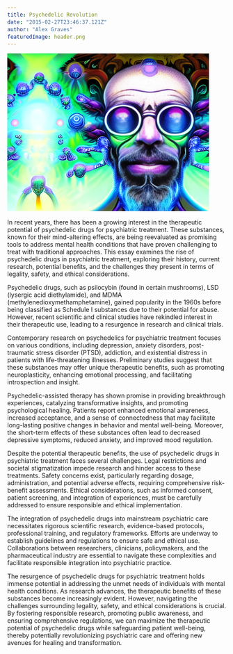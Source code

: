 ```yaml
---
title: Psychedelic Revolution
date: "2015-02-27T23:46:37.121Z"
author: "Alex Graves"
featuredImage: header.png
---
```



![Psychedelic Portrait](header.png)


In recent years, there has been a growing interest in the therapeutic potential of psychedelic drugs for psychiatric treatment. These substances, known for their mind-altering effects, are being reevaluated as promising tools to address mental health conditions that have proven challenging to treat with traditional approaches. This essay examines the rise of psychedelic drugs in psychiatric treatment, exploring their history, current research, potential benefits, and the challenges they present in terms of legality, safety, and ethical considerations.

Psychedelic drugs, such as psilocybin (found in certain mushrooms), LSD (lysergic acid diethylamide), and MDMA (methylenedioxymethamphetamine), gained popularity in the 1960s before being classified as Schedule I substances due to their potential for abuse. However, recent scientific and clinical studies have rekindled interest in their therapeutic use, leading to a resurgence in research and clinical trials.

Contemporary research on psychedelics for psychiatric treatment focuses on various conditions, including depression, anxiety disorders, post-traumatic stress disorder (PTSD), addiction, and existential distress in patients with life-threatening illnesses. Preliminary studies suggest that these substances may offer unique therapeutic benefits, such as promoting neuroplasticity, enhancing emotional processing, and facilitating introspection and insight.

Psychedelic-assisted therapy has shown promise in providing breakthrough experiences, catalyzing transformative insights, and promoting psychological healing. Patients report enhanced emotional awareness, increased acceptance, and a sense of connectedness that may facilitate long-lasting positive changes in behavior and mental well-being. Moreover, the short-term effects of these substances often lead to decreased depressive symptoms, reduced anxiety, and improved mood regulation.

Despite the potential therapeutic benefits, the use of psychedelic drugs in psychiatric treatment faces several challenges. Legal restrictions and societal stigmatization impede research and hinder access to these treatments. Safety concerns exist, particularly regarding dosage, administration, and potential adverse effects, requiring comprehensive risk-benefit assessments. Ethical considerations, such as informed consent, patient screening, and integration of experiences, must be carefully addressed to ensure responsible and ethical implementation.

The integration of psychedelic drugs into mainstream psychiatric care necessitates rigorous scientific research, evidence-based protocols, professional training, and regulatory frameworks. Efforts are underway to establish guidelines and regulations to ensure safe and ethical use. Collaborations between researchers, clinicians, policymakers, and the pharmaceutical industry are essential to navigate these complexities and facilitate responsible integration into psychiatric practice.

The resurgence of psychedelic drugs for psychiatric treatment holds immense potential in addressing the unmet needs of individuals with mental health conditions. As research advances, the therapeutic benefits of these substances become increasingly evident. However, navigating the challenges surrounding legality, safety, and ethical considerations is crucial. By fostering responsible research, promoting public awareness, and ensuring comprehensive regulations, we can maximize the therapeutic potential of psychedelic drugs while safeguarding patient well-being, thereby potentially revolutionizing psychiatric care and offering new avenues for healing and transformation.
